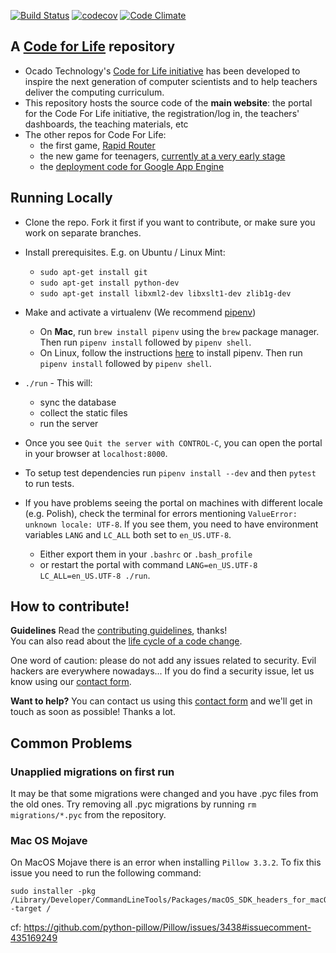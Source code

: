 [![Build Status](https://travis-ci.org/ocadotechnology/codeforlife-portal.svg?branch=master)](https://travis-ci.org/ocadotechnology/codeforlife-portal)
[![codecov](https://codecov.io/gh/ocadotechnology/codeforlife-portal/branch/master/graph/badge.svg)](https://codecov.io/gh/ocadotechnology/codeforlife-portal)
[![Code Climate](https://codeclimate.com/github/ocadotechnology/codeforlife-portal/badges/gpa.svg)](https://codeclimate.com/github/ocadotechnology/codeforlife-portal)

## A  [Code for Life](https://www.codeforlife.education/) repository
* Ocado Technology's [Code for Life initiative](https://www.codeforlife.education/) has been developed to inspire the next generation of computer scientists and to help teachers deliver the computing curriculum.
* This repository hosts the source code of the **main website**: the portal for the Code For Life initiative, the registration/log in, the teachers' dashboards, the teaching materials, etc
* The other repos for Code For Life:
    * the first game, [Rapid Router](https://github.com/ocadotechnology/rapid-router)
    * the new game for teenagers, [currently at a very early stage](https://github.com/ocadotechnology/aimmo)
    * the [deployment code for Google App Engine](https://github.com/ocadotechnology/codeforlife-deploy-appengine)

## Running Locally
* Clone the repo. Fork it first if you want to contribute, or make sure you work on separate branches.
* Install prerequisites. E.g. on Ubuntu / Linux Mint:
    * `sudo apt-get install git`
    * `sudo apt-get install python-dev`
    * `sudo apt-get install libxml2-dev libxslt1-dev zlib1g-dev`
* Make and activate a virtualenv (We recommend [pipenv]((https://docs.pipenv.org/)))
    * On **Mac**, run `brew install pipenv` using the `brew` package manager. Then run `pipenv install` followed by `pipenv shell`.
    * On Linux, follow the instructions [here](https://docs.pipenv.org/install/#installing-pipenv) to install pipenv. Then run `pipenv install` followed by `pipenv shell`.
* `./run` - This will:
    * sync the database
    * collect the static files
    * run the server
* Once you see `Quit the server with CONTROL-C`, you can open the portal in your browser at `localhost:8000`.

* To setup test dependencies run `pipenv install --dev` and then `pytest` to run tests.

* If you have problems seeing the portal on machines with different locale (e.g. Polish), check the terminal for errors mentioning `ValueError: unknown locale: UTF-8`. If you see them, you need to have environment variables `LANG` and `LC_ALL` both set to `en_US.UTF-8`.
    * Either export them in your `.bashrc` or `.bash_profile`
    * or restart the portal with command `LANG=en_US.UTF-8 LC_ALL=en_US.UTF-8 ./run`.

## How to contribute!
__Guidelines__ Read the [contributing guidelines](CONTRIBUTING.md), thanks!<br>
You can also read about the [life cycle of a code change](docs/life-cycle-of-a-code-change.md).

One word of caution: please do not add any issues related to security. Evil hackers are everywhere nowadays... If you do find a security issue, let us know using our [contact form][c4l-contact-form].

__Want to help?__ You can contact us using this [contact form][c4l-contact-form] and we'll get in touch as soon as possible! Thanks a lot.

## Common Problems
### Unapplied migrations on first run
It may be that some migrations were changed and you have .pyc files from the old ones. Try removing all .pyc migrations by running `rm migrations/*.pyc` from the repository.

### Mac OS Mojave
On MacOS Mojave there is an error when installing `Pillow 3.3.2`.
To fix this issue you need to run the following command:
```
sudo installer -pkg /Library/Developer/CommandLineTools/Packages/macOS_SDK_headers_for_macOS_10.14.pkg -target /
```
cf: https://github.com/python-pillow/Pillow/issues/3438#issuecomment-435169249

[c4l-contact-form]: https://www.codeforlife.education/help/#contact
